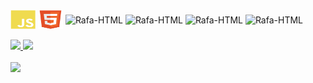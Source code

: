<div style="display: inline_block">
  <img align="center" alt="Rafa-Js" height="30" width="40" src="https://raw.githubusercontent.com/devicons/devicon/master/icons/javascript/javascript-plain.svg">
  <img align="center" alt="Rafa-HTML" height="30" width="40" src="https://raw.githubusercontent.com/devicons/devicon/master/icons/html5/html5-original.svg">
  <img align="center" alt="Rafa-HTML" height="30" width="40" src="https://icongr.am/devicon/css3-original.svg?size=128&color=currentColor">
  <img align="center" alt="Rafa-HTML" height="40" width="40" src="https://img.icons8.com/color/48/000000/php.png">
  <img align="center" alt="Rafa-HTML" height="40" width="40" src="https://img.icons8.com/color/48/000000/mysql-logo.png">
  <img align="center" alt="Rafa-HTML" height="30" width="40" src="https://icongr.am/devicon/git-original.svg?size=128&color=currentColor">
</div>
<br>
<div>
  <a href="https://github.com/GBabler">
  <img height="180em" src="https://github-readme-stats.vercel.app/api?username=GBabler&show_icons=true&theme=tokyonight&include_all_commits=true&count_private=true"/>
  <img height="180em" src="https://github-readme-stats.vercel.app/api/top-langs/?username=GBabler&layout=compact&langs_count=7&theme=tokyonight"/>
</div>
  
<br>
 
<div> 
  <a href="https://www.linkedin.com/in/babler/" target="_blank"><img src="https://img.shields.io/badge/-LinkedIn-%230077B5?style=for-the-badge&logo=linkedin&logoColor=white" target="_blank"></a>  
</div>

